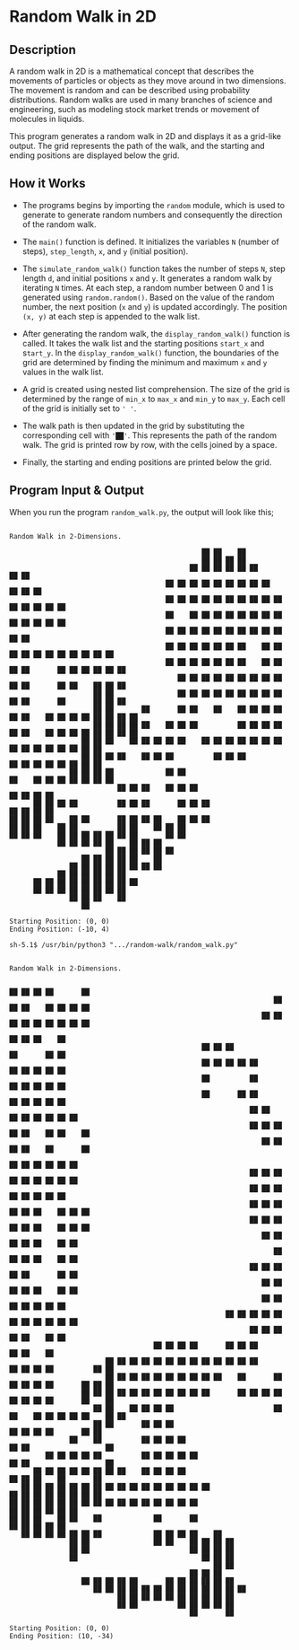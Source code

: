 # Random Walk in 2D

## Description

A random walk in 2D is a mathematical concept that describes the movements of particles or objects as they move around in two dimensions. The movement is random and can be described using probability distributions. Random walks are used in many branches of science and engineering, such as modeling stock market trends or movement of molecules in liquids.

This program generates a random walk in 2D and displays it as a grid-like output.  The grid represents the path of the walk, and the starting and ending positions are displayed below the grid.

## How it Works

- The programs begins by importing the `random` module, which is used to generate to generate random numbers and consequently the direction of the random walk.

- The `main()` function is defined. It initializes the variables `N` (number of steps), `step_length`, `x`, and `y` (initial position).

- The `simulate_random_walk()` function takes the number of steps `N`, step length `d`, and initial positions `x` and `y`. It generates a random walk by iterating `N` times. At each step, a random number between 0 and 1 is generated using `random.random()`. Based on the value of the random number, the next position (`x` and `y`) is updated accordingly. The position `(x, y)` at each step is appended to the walk list.

- After generating the random walk, the `display_random_walk()` function is called. It takes the walk list and the starting positions `start_x` and s`tart_y`. In the `display_random_walk()` function, the boundaries of the grid are determined by finding the minimum and maximum `x` and `y` values in the walk list.

- A grid is created using nested list comprehension. The size of the grid is determined by the range of `min_x` to `max_x` and `min_y` to `max_y`. Each cell of the grid is initially set to `' '`.

- The walk path is then updated in the grid by substituting the corresponding cell with `'██'`. This represents the path of the random walk. The grid is printed row by row, with the cells joined by a space.

- Finally, the starting and ending positions are printed below the grid.


## Program Input & Output

When you run the program `random_walk.py`, the output will look like this;

```

Random Walk in 2-Dimensions.

                                                ██ ██    ██                                          
                                                ██ ██ ██ ██                                          
                                             ██ ██ ██ ██ ██ ██                ██ ██                  
                                       ██ ██ ██ ██ ██ ██ ██ ██ ██          ██ ██ ██                  
                                       ██ ██ ██ ██ ██ ██ ██ ██ ██ ██ ██ ██ ██ ██ ██                  
                                       ██    ██ ██ ██ ██ ██ ██ ██ ██ ██ ██ ██ ██ ██                  
                                       ██ ██ ██ ██ ██ ██ ██ ██ ██ ██       ██ ██                     
                                       ██ ██ ██ ██ ██ ██ ██    ██ ██ ██ ██ ██ ██ ██ ██ ██ ██ ██      
                                       ██ ██ ██ ██ ██ ██ ██    ██ ██ ██ ██       ██ ██ ██ ██ ██ ██   
                                          ██ ██ ██ ██ ██ ██ ██ ██ ██ ██ ██       ██ ██    ██ ██ ██   
                     ██ ██                ██ ██ ██ ██ ██ ██ ██ ██ ██ ██ ██       ██       ██ ██ ██   
                     ██ ██       ██       ██ ██    ██    ██ ██ ██ ██ ██ ██    ██ ██ ██ ██ ██ ██ ██ ██
                     ██ ██ ██ ██ ██    ██ ██ ██          ██ ██ ██ ██ ██ ██    ██ ██ ██ ██ ██ ██ ██ ██
                  ██ ██ ██    ██ ██ ██ ██ ██    ██ ██ ██ ██ ██ ██ ██    ██ ██ ██ ██ ██ ██ ██ ██      
                  ██ ██ ██ ██    ██ ██ ██          ██ ██ ██          ██ ██ ██ ██ ██ ██ ██ ██         
               ██ ██ ██ ██             ██ ██                         ██    ██ ██ ██ ██ ██ ██ ██      
                           ██ ██ ██    ██ ██ ██                      ██ ██ ██ ██                     
      ██ ██ ██ ██          ██ ██ ██       ██ ██ ██                   ██ ██ ██ ██                     
██ ██ ██ ██    ██ ██       ██ ██ ██ ██    ██ ██ ██                                                   
██ ██ ██    ██ ██          ██ ██    ██ ██ ██                                                         
██ ██ ██    ██ ██ ██ ██ ██ ██ ██       ██ ██                                                         
            ██ ██ ██ ██ ██    ██ ██ ██                                                               
                        ██ ██ ██ ██ ██ ██                                                            
                  ██ ██ ██ ██ ██    ██                                                               
               ██ ██ ██ ██ ██ ██ ██ ██                                                               
            ██ ██ ██ ██ ██ ██                                                                        
      ██ ██ ██ ██ ██ ██ ██ ██ ██                                                                     
      ██ ██ ██ ██ ██ ██ ██ ██                                                                        
               ██ ██ ██    ██                                                                        
                  ██                                                                                 

Starting Position: (0, 0)
Ending Position: (-10, 4)

sh-5.1$ /usr/bin/python3 ".../random-walk/random_walk.py"


Random Walk in 2-Dimensions.

                                                                     ██ ██ ██ ██       ██         
                                                                  ██ ██ ██    ██ ██ ██ ██         
                                                               ██ ██ ██ ██ ██ ██ ██ ██ ██         
                                                                           ██ ██ ██    ██         
                                                ██ ██ ██                   ██       ██ ██         
                                                ██ ██ ██ ██ ██          ██ ██ ██ ██ ██            
                                                ██          ██       ██ ██ ██ ██ ██               
                                                ██       ██ ██          ██ ██ ██ ██ ██            
                                                            ██ ██       ██ ██ ██ ██ ██ ██         
                                                            ██ ██ ██ ██ ██    ██ ██    ██         
                                                               ██ ██ ██ ██    ██       ██         
                                                                     ██ ██ ██ ██ ██ ██            
                                                            ██ ██ ██ ██ ██ ██ ██ ██ ██            
                                                            ██ ██ ██ ██ ██ ██ ██ ██               
                                                            ██ ██ ██ ██ ██ ██    ██ ██ ██         
                                                            ██ ██ ██ ██ ██ ██    ██ ██ ██         
                                                               ██ ██ ██ ██ ██    ██ ██            
                                                                  ██ ██ ██ ██    ██ ██            
                                                            ██ ██ ██ ██ ██       ██ ██            
                                                               ██ ██ ██ ██ ██    ██ ██            
                                                               ██ ██ ██ ██ ██ ██ ██               
                                                      ██ ██ ██ ██ ██ ██ ██ ██ ██ ██ ██            
                                                            ██ ██ ██ ██ ██    ██ ██               
                                    ██ ██ ██ ██       ██ ██ ██       ██ ██    ██                  
                        ██ ██ ██ ██ ██ ██ ██ ██ ██ ██ ██ ██ ██       ██ ██ ██ ██          ██ ██   
                        ██ ██ ██ ██ ██ ██ ██ ██ ██ ██    ██       ██ ██ ██ ██ ██       ██ ██ ██   
                  ██ ██ ██ ██ ██ ██ ██ ██ ██ ██ ██       ██ ██ ██ ██ ██ ██ ██ ██       ██    ██   
                     ██ ██    ██ ██ ██ ██                         ██ ██    ██ ██ ██ ██ ██    ██ ██
                     ██ ██       ██ ██ ██                                  ██ ██ ██ ██       ██ ██
               ██    ██          ██ ██ ██ ██                            ██ ██                   ██
         ██ ██ ██ ██ ██          ██ ██ ██ ██ ██                         ██ ██                   ██
      ██ ██ ██ ██ ██ ██ ██ ██    ██ ██ ██ ██                               ██ ██ ██    ██       ██
   ██ ██ ██ ██ ██ ██ ██ ██ ██ ██ ██ ██ ██ ██ ██ ██                         ██ ██ ██ ██ ██ ██ ██ ██
██ ██ ██ ██ ██ ██ ██ ██ ██ ██ ██ ██ ██ ██ ██ ██                            ██ ██ ██ ██ ██ ██      
██ ██ ██    ██ ██    ██             ██       ██                               ██ ██ ██ ██ ██      
   ██ ██ ██ ██ ██ ██ ██             ██ ██ ██ ██    ██                                             
               ██ ██                ██ ██    ██ ██ ██ ██                                          
               ██ ██                         ██ ██ ██ ██                                          
               ██                               ██ ██ ██                                          
                                                   ██ ██                                          
                                             ██ ██ ██                                             
                  ██ ██ ██ ██ ██       ██ ██ ██ ██ ██ ██                                          
                     ██ ██ ██ ██ ██ ██ ██ ██ ██ ██ ██ ██ ██                                       
                           ██ ██ ██ ██ ██ ██ ██ ██ ██ ██                                          
                           ██ ██          ██ ██ ██ ██ ██                                          
                                             ██       ██                                          

Starting Position: (0, 0)
Ending Position: (10, -34)
```
